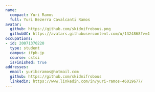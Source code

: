 ```yaml
---
name:
  compact: Yuri Ramos
  full: Yuri Bezerra Cavalcanti Ramos
avatar:
  github: https://github.com/skidnifrobous.png
  githubUC: https://avatars.githubusercontent.com/u/1324868?v=4
occupations:
- id: 20071370220
  type: student
  campus: ifpb-jp
  course: cstsi
  isFinished: true
addresses:
  email: yuribcramos@hotmail.com
  github: https://github.com/skidnifrobous
  linkedin: https://www.linkedin.com/in/yuri-ramos-46019677/
---
```

